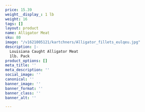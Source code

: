 ```yaml
---
price: 15.39
weight__display_: 1 lb
weight: 16
tags: []
layout: product
name: Alligator Meat
sku: 80
image: "/v1621005121/kartchners/Alligator_fillets_eulqeu.jpg"
description: |-
  Louisiana Caught Alligator Meat
  1lb. Pack
product_options: []
meta_title: ''
meta_description: ''
social_image: ''
canonical: ''
banner_image: ''
banner_format: ''
banner_class: ''
banner_alt: ''

---
```


